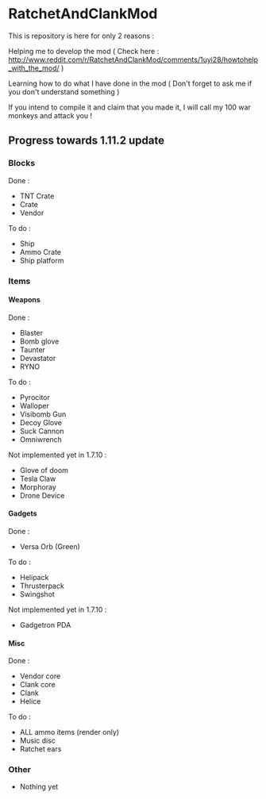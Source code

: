 RatchetAndClankMod
==================


This is repository is here for only 2 reasons :

Helping me to develop the mod ( Check here : http://www.reddit.com/r/RatchetAndClankMod/comments/1uyi28/howtohelp_with_the_mod/ )

Learning how to do what I have done in the mod ( Don't forget to ask me if you don't understand something )

If you intend to compile it and claim that you made it, I will call my 100 war monkeys and attack you !


## Progress towards 1.11.2 update

### Blocks

Done :

* TNT Crate
* Crate
* Vendor

To do :
* Ship
* Ammo Crate
* Ship platform

### Items

#### Weapons

Done :
* Blaster
* Bomb glove
* Taunter
* Devastator
* RYNO

To do :
* Pyrocitor
* Walloper
* Visibomb Gun
* Decoy Glove
* Suck Cannon
* Omniwrench

Not implemented yet in 1.7.10 :
* Glove of doom
* Tesla Claw
* Morphoray
* Drone Device


#### Gadgets

Done :
* Versa Orb (Green)

To do :
* Helipack
* Thrusterpack
* Swingshot

Not implemented yet in 1.7.10 :
* Gadgetron PDA

#### Misc

Done :
* Vendor core
* Clank core
* Clank
* Helice

To do :
* ALL ammo items (render only)
* Music disc
* Ratchet ears

### Other

* Nothing yet
